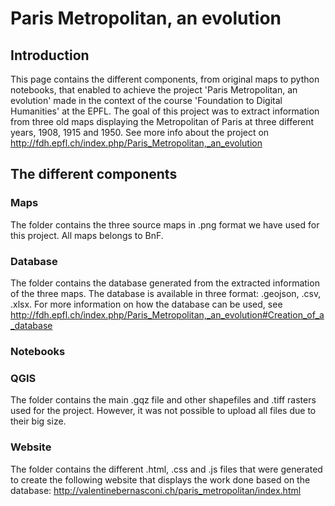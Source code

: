 # Paris Metropolitan, an evolution
## Introduction
This page contains the different components, from original maps to python notebooks, that enabled to achieve the project 'Paris Metropolitan, an evolution' made in the context of the course 'Foundation to Digital Humanities' at the EPFL.
The goal of this project was to extract information from three old maps displaying the Metropolitan of Paris at three different years, 1908, 1915 and 1950. See more info about the project on http://fdh.epfl.ch/index.php/Paris_Metropolitan,_an_evolution

## The different components
### Maps
The folder contains the three source maps in .png format we have used for this project. All maps belongs to BnF.
### Database
The folder contains the database generated from the extracted information of the three maps. The database is available in three format: .geojson, .csv, .xlsx. For more information on how the database can be used, see http://fdh.epfl.ch/index.php/Paris_Metropolitan,_an_evolution#Creation_of_a_database
### Notebooks

### QGIS
The folder contains the main .gqz file and other shapefiles and .tiff rasters used for the project. However, it was not possible to upload all files due to their big size.

### Website
The folder contains the different .html, .css and .js files that were generated to create the following website that displays the work done based on the database: http://valentinebernasconi.ch/paris_metropolitan/index.html
